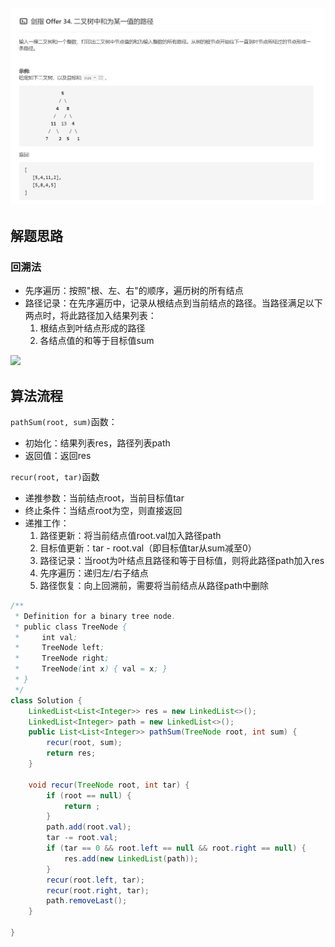 <img src="imgs/offer34.png">

## 解题思路
### 回溯法
* 先序遍历：按照"根、左、右"的顺序，遍历树的所有结点
* 路径记录：在先序遍历中，记录从根结点到当前结点的路径。当路径满足以下两点时，将此路径加入结果列表：
    1. 根结点到叶结点形成的路径
    2. 各结点值的和等于目标值sum

<img src="https://pic.leetcode-cn.com/1599400747-BuGhCT-Picture1.png">

## 算法流程
`pathSum(root, sum)`函数：
* 初始化：结果列表res，路径列表path
* 返回值：返回res

`recur(root, tar)`函数
* 递推参数：当前结点root，当前目标值tar
* 终止条件：当结点root为空，则直接返回
* 递推工作：
    1. 路径更新：将当前结点值root.val加入路径path
    2. 目标值更新：tar - root.val（即目标值tar从sum减至0）
    3. 路径记录：当root为叶结点且路径和等于目标值，则将此路径path加入res
    4. 先序遍历：递归左/右子结点
    5. 路径恢复：向上回溯前，需要将当前结点从路径path中删除

```java
/**
 * Definition for a binary tree node.
 * public class TreeNode {
 *     int val;
 *     TreeNode left;
 *     TreeNode right;
 *     TreeNode(int x) { val = x; }
 * }
 */
class Solution {
    LinkedList<List<Integer>> res = new LinkedList<>();
    LinkedList<Integer> path = new LinkedList<>();
    public List<List<Integer>> pathSum(TreeNode root, int sum) {
        recur(root, sum);
        return res;
    }

    void recur(TreeNode root, int tar) {
        if (root == null) {
            return ;
        }
        path.add(root.val);
        tar -= root.val;
        if (tar == 0 && root.left == null && root.right == null) {
            res.add(new LinkedList(path));
        }
        recur(root.left, tar);
        recur(root.right, tar);
        path.removeLast();
    }

}
```